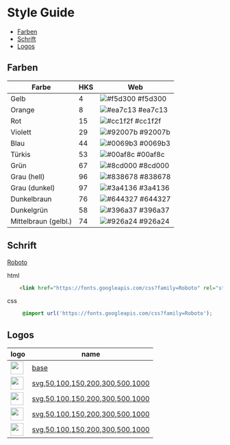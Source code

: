 # Style Guide

- [Farben](#farben)
- [Schrift](#schrift)
- [Logos](#logos)

## Farben

| Farbe | HKS | Web |
| --- | --- | --- |
| Gelb | 4 | ![#f5d300](https://placehold.it/15/f5d300/000000?text=+) #f5d300 | 
| Orange | 8 | ![#ea7c13](https://placehold.it/15/ea7c13/000000?text=+) #ea7c13  |
| Rot | 15 | ![#cc1f2f](https://placehold.it/15/cc1f2f/000000?text=+) #cc1f2f |
| Violett | 29 | ![#92007b](https://placehold.it/15/92007b/000000?text=+) #92007b  |
| Blau | 44 | ![#0069b3](https://placehold.it/15/0069b3/000000?text=+) #0069b3  |
| Türkis | 53 | ![#00af8c](https://placehold.it/15/00af8c/000000?text=+) #00af8c |
| Grün | 67 | ![#8cd000](https://placehold.it/15/8cd000/000000?text=+) #8cd000  |
| Grau (hell) | 96 | ![#838678](https://placehold.it/15/838678/000000?text=+) #838678 |
| Grau (dunkel) | 97 | ![#3a4136](https://placehold.it/15/3a4136/000000?text=+) #3a4136 |
| Dunkelbraun | 76 | ![#644327](https://placehold.it/15/644327/000000?text=+) #644327 |
| Dunkelgrün | 58 | ![#396a37](https://placehold.it/15/396a37/000000?text=+) #396a37 |
| Mittelbraun (gelbl.) | 74 | ![#926a24](https://placehold.it/15/926a24/000000?text=+) #926a24 |

## Schrift

[Roboto](https://fonts.google.com/specimen/Roboto) 

html
```html
    <link href="https://fonts.googleapis.com/css?family=Roboto" rel="stylesheet">
```
css
```css
     @import url('https://fonts.googleapis.com/css?family=Roboto');
```

## Logos

| logo | name |
| --- | --- |
| <img src="https://klimapartner.de/Bilder/Logo/logo_bg_base.svg" height="30px"/> | [base](https://github.com/klimapartner/style-guide/blob/master/Logos/logo.svg) |
| <img src="https://klimapartner.de/Bilder/Logo/logo_bg.svg" height="30px"/> | [svg](https://klimapartner.de/Bilder/Logo/logo_bg.svg),[50](https://klimapartner.de/Bilder/Logo/50/logo_bg.png),[100](https://klimapartner.de/Bilder/Logo/100/logo_bg.png),[150](https://klimapartner.de/Bilder/Logo/150/logo_bg.png),[200](https://klimapartner.de/Bilder/Logo/200/logo_bg.png),[300](https://klimapartner.de/Bilder/Logo/300/logo_bg.png),[500](https://klimapartner.de/Bilder/Logo/500/logo_bg.png),[1000](https://klimapartner.de/Bilder/Logo/1000/logo_bg.png) |
| <img src="https://klimapartner.de/Bilder/Logo/logo_bg_blau.svg" height="30px"/> | [svg](https://klimapartner.de/Bilder/Logo/logo_bg_blau.svg),[50](https://klimapartner.de/Bilder/Logo/50/logo_bg_blau.png),[100](https://klimapartner.de/Bilder/Logo/100/logo_bg_blau.png),[150](https://klimapartner.de/Bilder/Logo/150/logo_bg_blau.png),[200](https://klimapartner.de/Bilder/Logo/200/logo_bg_blau.png),[300](https://klimapartner.de/Bilder/Logo/300/logo_bg_blau.png),[500](https://klimapartner.de/Bilder/Logo/500/logo_bg_blau.png),[1000](https://klimapartner.de/Bilder/Logo/1000/logo_bg_blau.png) |
| <img src="https://klimapartner.de/Bilder/Logo/logo_bg_gruen.svg" height="30px"/> | [svg](https://klimapartner.de/Bilder/Logo/logo_bg_gruen.svg),[50](https://klimapartner.de/Bilder/Logo/50/logo_bg_gruen.png),[100](https://klimapartner.de/Bilder/Logo/100/logo_bg_gruen.png),[150](https://klimapartner.de/Bilder/Logo/150/logo_bg_gruen.png),[200](https://klimapartner.de/Bilder/Logo/200/logo_bg_gruen.png),[300](https://klimapartner.de/Bilder/Logo/300/logo_bg_gruen.png),[500](https://klimapartner.de/Bilder/Logo/500/logo_bg_gruen.png),[1000](https://klimapartner.de/Bilder/Logo/1000/logo_bg_gruen.png) |
| <img src="https://klimapartner.de/Bilder/Logo/logo_bg_gelb.svg" height="30px"/> | [svg](https://klimapartner.de/Bilder/Logo/logo_bg_gelb.svg),[50](https://klimapartner.de/Bilder/Logo/50/logo_bg_gelb.png),[100](https://klimapartner.de/Bilder/Logo/100/logo_bg_gelb.png),[150](https://klimapartner.de/Bilder/Logo/150/logo_bg_gelb.png),[200](https://klimapartner.de/Bilder/Logo/200/logo_bg_gelb.png),[300](https://klimapartner.de/Bilder/Logo/300/logo_bg_gelb.png),[500](https://klimapartner.de/Bilder/Logo/500/logo_bg_gelb.png),[1000](https://klimapartner.de/Bilder/Logo/1000/logo_bg_gelb.png) |



